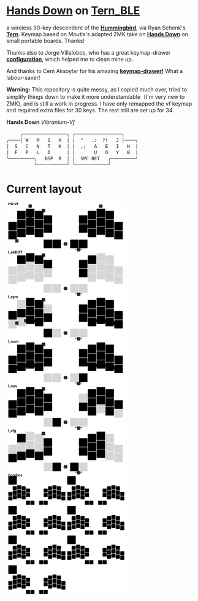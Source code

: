 
# [**Hands Down**](http://handsdownlayout.com) on [**Tern_BLE**](https://gitlab.com/gleb_sexy/tern-ble/)
a wireless 30-key descendent of the [**Hummingbird**](https://github.com/PJE66/hummingbird), via Ryan Schenk's [**Tern**](https://github.com/rschenk/tern/).
Keymap based on Moutis's adapted ZMK take on [**Hands Down**](http://handsdownlayout.com) on small portable boards.  Thanks!

Thanks also to Jorge Villalobos, who has a great keymap-drawer [**configuration**](https://github.com/minusfive/knucklehead), which helped me to clean mine up.

And thanks to Cem Aksoylar for his amazing [**keymap-drawer!**](https://github.com/caksoylar/keymap-drawer) What a labour-saver!

**Warning:** This repository is quite messy, as I copied much over, tried to simplify things down to make it more understandable（I'm very new to ZMK), and is still a work in progress. I have only remapped the vf keymap and required extra files for 30 keys. The rest still are set up for 34.

**Hands Down** *Vibranium-Vf*
```
     ╭────────────────╮ ╭─────────────────╮
╭────│ W   M   G   X  │ │  "   .:  ?!   J │────╮
│  S   C   N   T   K  | |  ,;   A   E   I   H  │
│  F   P   L   D      │ │       U   O   Y   B  │
╰─────────╮   BSP  R  │ │  SPC RET   ╭─────────╯
          ╰───────────╯ ╰────────────╯
```

# Current layout
![keymap](keymap-drawer/tern.svg)

